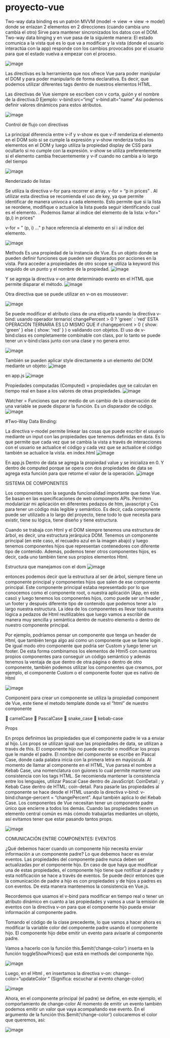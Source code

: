 # proyecto-vue

Two-way data binding es un patrón MVVM (model -> view -> view -> model) donde se enlazan 2 elementos en 2 direcciones (cuando cambia uno cambia el otro)
Sirve para mantener sincronizados los datos con el DOM.
Two-way data binging y en vue pasa de la siguiente manera:
El estado comunica a la vista qué es lo que va a modificar y la vista (donde el usuario interactúa con la app) responde con los cambios provocados por el usuario para que el estado vuelva a empezar con el proceso.

![image](https://user-images.githubusercontent.com/30804734/112576983-33677980-8dd2-11eb-9505-e8611d725779.png)

Las directivas es la herramienta que nos ofrece Vue para poder manipular el DOM y para poder manipularlo de forma declarativa.
Es decir, que podemos utilizar diferentes tags dentro de nuestros elementos HTML.

Las directivas de Vue siempre se escriben con v corta, guión y el nombre de la directiva.0
Ejemplo: v-bind:src=“img” v-bind:alt="name"
Así podemos definir valores dinámicos para estos atributos.

![image](https://user-images.githubusercontent.com/30804734/112584531-c73b4480-8dd6-11eb-80fa-cd24bc73cebf.png)

Control de flujo con directivas

La principal diferencia entre v-if y v-show es que v-if renderiza el elemento en el DOM solo si se cumple la expresión y v-show renderiza todos los elementos en el DOM y luego utiliza la propiedad display de CSS para ocultarlo si no cumple con la expresión.
v-show se utiliza preferentemente si el elemento cambia frecuentemente y v-if cuando no cambia a lo largo del tiempo

![image](https://user-images.githubusercontent.com/30804734/112585877-724cfd80-8dd9-11eb-925e-6093dc9bb445.png)

Renderizado de listas

Se utiliza la directiva v-for para recorrer el array.
v-for = “p in prices”
.
Al utilizar esta directiva se recomienda el uso de key, ya que permite identificar de manera unívoca a cada elemento. Esto permite que si la lista se reordene, modifique o actualice la lista pueda seguir identificando cual es el elemento.
.
Podemos llamar al indice del elemento de la lista:
v-for="(p,i) in prices"

v-for = " (p, i) …"
p hace referencia al elemento en sí
i al índice del elemento.

![image](https://user-images.githubusercontent.com/30804734/112587595-a1b13980-8ddc-11eb-9e92-236af75afeba.png)



Methods
Es una propiedad de la instancia de Vue. Es un objeto donde se pueden definir funciones que pueden ser disparados por acciones en la vista.
Para acceder a propiedades de otro scope se utiliza la keyword this seguido de un punto y el nombre de la propiedad.
![image](https://user-images.githubusercontent.com/30804734/112662291-46ac3080-8e36-11eb-8f01-010883dd119b.png)

Y se agrega la directiva v-on ante determinado evento en el HTML que permite disparar el método.
![image](https://user-images.githubusercontent.com/30804734/112662475-8115cd80-8e36-11eb-87fc-3980bcf1fc1d.png)


Otra directiva que se puede utilizar en v-on es mouseover:

![image](https://user-images.githubusercontent.com/30804734/112667855-8aa23400-8e3c-11eb-8276-ea9e571aa4e9.png)


Se puede modificar el atributo class de una etiqueta usando la directiva v-bind: usando operador ternario( changePercent > 0 ? 'green' : 'red' ESTA OPERACIÓN TERNARIA ES LO MISMO QUE if changepercent > 0 { show: 'green' } else { show: 'red' } ) o validando con objetos.
El uso de v-bind:class es completamente combinable con class, por lo tanto se puede tener un v-bind:class junto con una clase y no genera error.

![image](https://user-images.githubusercontent.com/30804734/112672124-dc998880-8e41-11eb-99a3-80ed2f58f992.png)


También se pueden aplicar style directamente a un elemento del DOM mediante un objeto:
![image](https://user-images.githubusercontent.com/30804734/112709010-93beef80-8e94-11eb-8450-97011e55242d.png)

en app.js
![image](https://user-images.githubusercontent.com/30804734/112709027-a9ccb000-8e94-11eb-92f0-7c404bbfad4b.png)


Propiedades computadas (Computed) = propiedades que se calculan en tiempo real en base a los valores de otras propiedades.
![image](https://user-images.githubusercontent.com/30804734/112711990-4ac66580-8eab-11eb-8440-a925530f9c8d.png)


Watcher = Funciones que por medio de un cambio de la observación de una variable se puede disparar la función. Es un disparador de código.
![image](https://user-images.githubusercontent.com/30804734/112711976-31251e00-8eab-11eb-84b0-ad3ef233b256.png)

#Two-Way Data Binding:

La directiva v-model permite linkear las cosas que puede escribir el usuario mediante un input con las propiedades que tenemos definidas en data. Es lo que permite que cada vez que se cambia la vista a través de interacciones con el usuario se actualice el código y cada vez que se actualice el código también se actualice la vista.
en index.html
![image](https://user-images.githubusercontent.com/30804734/112712531-00df7e80-8eaf-11eb-9597-bf6c2dab7cba.png)

En app.js
Dentro de data se agrega la propiedad value y se inicializa en 0. Y dentro de computed porque se opera con dos propiedades de data se agrega esta función para que retorne el valor de la operación.
![image](https://user-images.githubusercontent.com/30804734/112712542-12288b00-8eaf-11eb-8965-f89730abd075.png)

SISTEMA DE COMPONENTES

Los componentes son la segunda funcionalidad importante que tiene Vue. Se basan en las especificaciones de web components APIs. Permiten modularizar mi aplicación en diferentes pedazos de htm, javascript y Css para tener un código más legible y semántico. Es decir, cada componente puede ser utilizado a lo largo del proyecto, tiene todo lo que necesita para existir, tiene su lógica, tiene diseño y tiene estructura.

Cuando se trabaja con Html y el DOM siempre tenemos una estructura de árbol, es decir, una estructura jerárquica DOM. Tenemos un componente principal (en este caso, el recuadro azul en la imagen abajo) y luego tenemos componentes hijos que representan contenedores con diferente tipo de contenido. Además, podemos tener otros componentes hijos, es decir, cada uno también tiene sus propios elementos Html.

Estructura que manejamos con el dom
![image](https://user-images.githubusercontent.com/30804734/112712808-6a13c180-8eb0-11eb-87fd-d0ef495d4fcb.png)

entonces podemos decir que la estructura al ser de árbol, siempre tiene un componente principal y componentes hijos que salen de ese componente principal. Este componente principal estaba representado por lo que conocemos como el componente root, o nuestra aplicación (App, en este caso) y luego tenemos los componentes hijos, como puede ser un header , un footer y después diferente tipo de contenido que podemos tener a lo largo nuestra estructura. La idea de los componentes es llevar toda nuestra lógica a pedazos de Html reutilizables que luego vamos a escribir de manera muy sencilla y semántica dentro de nuestro elemento o dentro de nuestro componente principal.

Por ejemplo, podríamos pensar un componente que tenga un header de Html, que también tenga algo así como un componente que se llame login . De igual modo otro componente que podría ser Custom y luego tener un footer. De esta forma combinamos los elementos de Html5 con nuestros propios componentes para conseguir un código semántico y además tenemos la ventaja de que dentro de otra página o dentro de otro componente, también podemos utilizar los componentes que creamos, por ejemplo, el componente Custom o el componente footer que es nativo de Html

![image](https://user-images.githubusercontent.com/30804734/112712859-c971d180-8eb0-11eb-8db4-5cafa37e0b73.png)


Component
para crear un componente se utiliza la propiedad component de Vue, este tiene el metodo template donde va el “html” de nuestro componente

🐪 camelCase
🧮 PascalCase
🐍 snake_case
🍢 kebab-case

Props

En props definimos las propiedades que el componente padre le va a enviar al hijo. Los props se utilizan igual que las propiedades de data, se utilizan a través de this. El componente hijo no puede escribir o modificar los props que le mande el padre.
El nombre del componente se escribe en Pascal Case, donde cada palabra inicia con la primera letra en mayúscula. Al momento de llamar al componente en el HTML, Vue parsea el nombre a Kebab Case, una nomenclatura con guiones lo cual permite mantener una consistencia con los tags HTML.
Se recomienda mantener la consistencia entre los lenguajes, utilizar Pascal Case dentro de JavaScript: CoinDetail ; y Kebab Case dentro de HTML: coin-detail.
Para pasarle las propiedades al componente se hace desde el HTML usando la directiva v-bind: v-bind:change-percent = “changePercent”. Aquí también aplica lo del Kebab Case.
Los componentes de Vue necesitan tener un componente padre único que encierre a todos los demás.
Cuando las propiedades tienen un elemento central común es más cómodo trabajarlas mediantes un objeto, así evitamos tener que estar pasando tantos props.

![image](https://user-images.githubusercontent.com/30804734/112759776-ed293a80-8fca-11eb-9824-7454622e12cf.png)

COMUNICACIÓN ENTRE COMPONENTES: EVENTOS

¿Qué debemos hacer cuando un componente hijo necesita enviar información a un componente padre? Lo que debemos hacer es enviar eventos. Las propiedades del componente padre nunca deben ser actualizadas por el componente hijo. En caso de que haya que modificar una de estas propiedades, el componente hijo tiene que notificar al padre y esta notificación se hace a través de eventos. Se puede decir entonces que la comunicación de padre a hijo es con propiedades y de hijos a padres es con eventos. De esta manera mantenemos la consistencia en Vue.js.

Recordemos que usamos el v-bind para modificar en tiempo real o tener un atributo dinámico en cuanto a las propiedades y vamos a usar la emisión de eventos con la directiva v-on para que el componente hijo pueda enviar información al componente padre.

Tomando el código de la clase precedente, lo que vamos a hacer ahora es modificar la variable color del componente padre usando el componente hijo. El componente hijo debe emitir un evento para avisarle al componente padre.

Vamos a hacerlo con la función this.$emit(‘change-color’) inserta en la función toggleShowPrices() que está en methods del componente hijo.

![image](https://user-images.githubusercontent.com/30804734/112760881-f0bec080-8fce-11eb-90ab-12e8464abf17.png)

Luego, en el Html , en <coin-detai> insertamos la directiva v-on: change-color=”updateColor ” (Significa: escuchar al evento change-color)
  
  ![image](https://user-images.githubusercontent.com/30804734/112760965-42ffe180-8fcf-11eb-97eb-2f32d168a319.png)
  
  Ahora, en el componente principal (el padre) se define, en este ejemplo, el comportamiento de change-color
  Al momento de emitir un evento también podemos emitir un valor que vaya acompañando ese evento. En el argumento de la función this.$emit(‘change-color’) colocaremos el color que queremos, asi:
  
  ![image](https://user-images.githubusercontent.com/30804734/112760988-5d39bf80-8fcf-11eb-9bb9-5ba921aa36e0.png)


